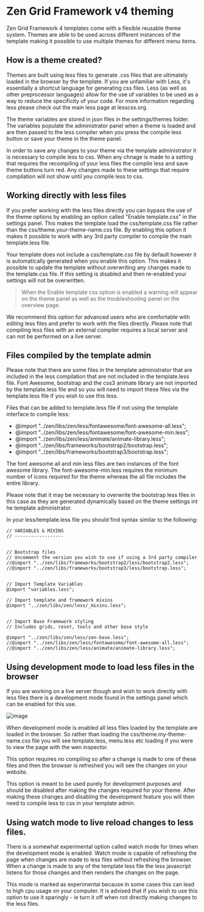 Zen Grid Framework v4 theming
======
 
Zen Grid Framework 4 templates come with a flexible reusable theme system. Themes are able to be used across different instances of the template making it possible to use multiple themes for different menu items.

How is a theme created?
-----
Themes are built using less files to generate .css files that are ultimately loaded in the browser by the template. If you are unfamiliar with Less, it's essentially a shortcut language for generating css files. Less (as well as other preprocessor languages) allow for the use of variables to be used as a way to reduce the specificity of your code. For more information regarding less please check out the main less page at lesscss.org.

The theme variables are stored in json files in the settings/themes folder. The variables populate the administrator panel when a theme is loaded and are then passed to the less compiler when you press the compile less button or save your theme in the theme panel.

In order to save any changes to your theme via the template administrator it is necessary to compile less to css. When any chnage is made to a setting that requires the recompiling of your less files the compile less and save theme buttons turn red. Any changes made to these settings that require compilation will not show until you compile less to css.

Working directly with less files
----

If you prefer working with the less files directly you can bypass the use of the theme options by enabling an option called "Enable template.css" in the settings panel. This makes the template load the css/template.css file rather than the css/theme.your-theme-name.css file. By enabling this option it makes it possible to work with any 3rd party compiler to compile the main template.less file.

Your template does not include a css/template.css file by default however it is automatically generated when you enable this option. This makes it possible to update the template without overwriting any changes made to the template.css file. If this setting is disabled and then re-enabled your settings will not be overwritten.

> When the Enable template css option is enabled a warning will appear on the theme panel as well as the troubleshooting panel on the overview page. 

We recommend this option for advanced users who are comfortable with editing less files and prefer to work with the files directly. Please note that compiling less files with an external compiler requires a local server and can not be performed on a live server.

Files compiled by the template admin
----

Please note that there are some files in the template administrator that are included in the less compilation that are not included in the template.less file. Font Awesome, bootstrap and the css3 animate library are not imported by the template.less file and so you will need to import these files via the template.less file if you wish to use this less.

Files that can be added to template.less file if not using the template interface to compile less:

- @import "../zen/libs/zen/less/fontawesome/font-awesome-all.less";
- @import "../zen/libs/zen/less/fontawesome/font-awesome-min.less";
- @import "../zen/libs/zen/less/animate/animate-library.less";
- @import "../zen/libs/frameworks/bootstrap2/bootstrap.less";
- @import "../zen/libs/frameworks/bootstrap3/bootstrap.less";
	
The font awesome all and min less files are two instances of the font awesome library. The font-awesome-min.less requires the minimum number of icons required for the theme whereas the all file includes the entire library.

Please note that it may be necessary to overwrite the bootstrap less files in this case as they are generated dynamically based on the theme settings int he template administrator.

In your less/template.less file you should find syntax similar to the following:

	// VARIABLES & MIXINS
	// ------------------


	// Bootstrap files
	// Uncomment the version you wish to use if using a 3rd party compiler
	//@import "../zen/libs/frameworks/bootstrap2/less/bootstrap2.less";	
	//@import "../zen/libs/frameworks/bootstrap3/less/bootstrap.less";


	// Import Template Variables
	@import "variables.less";

	// Import template and framework mixins
	@import "../zen/libs/zen/less/_mixins.less";


	// Import Base Framework styling
	// Includes grids, reset, tools and other base style

	@import "../zen/libs/zen/less/zen-base.less";
	//@import "../zen/libs/zen/less/fontawesome/font-awesome-all.less";
	//@import "../zen/libs/zen/less/animate/animate-library.less";



Using development mode to load less files in the browser
----

If you are working on a live server though and wish to work directly with less files there is a development mode found in the settings panel which can be enabled for this use.

<img src="http://docs.joomlabamboo.com/zen-grid-framework-4/images//less-live-watch.jpg" alt="image" />


When development mode is enabled all less files loaded by the template are loaded in the browser. So rather than loading the css/theme.my-theme-name.css file you will see template.less, menu.less etc loading if you were to view the page with the wen inspector.

This option requires no compiling so after a change is made to one of these files and then the browser is refreshed you will see the changes on your website.

This option is meant to be used purely for development purposes and should be disabled after making the changes required for your theme. After making these changes and disabling the development feature you will then need to compile less to css in your template admin.

Using watch mode to live reload changes to less files.
----
There is a somewhat experimental option called watch mode for times when the development mode is enabled. Watch mode is capable of refreshing the page when changes are made to less files without refreshing the browser. When a change is made to any of the template less file the less javascript listens for those changes and then renders the changes on the page.

This mode is marked as experimental because in some cases this can lead to high cpu usage on your computer. It is advised that if you wish to use this option to use it sparingly - ie turn it off when not directly making changes to the less files.

